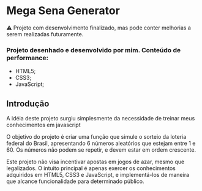 <h1>Mega Sena Generator</h1>

⚠️ Projeto com desenvolvimento finalizado, mas pode conter melhorias a serem realizadas futuramente.

### Projeto desenhado e desenvolvido por mim. Conteúdo de performance:

+ HTML5;
+ CSS3;
+ JavaScript;


<h2>Introdução</h2>

<p> A idéia deste projeto surgiu simplesmente da necessidade de treinar meus conhecimentos em javascript</p>
<p> O objetivo do projeto é criar uma função que simule o sorteio da loteria federal do Brasil, apresentando 6 números
aleatórios que estejam entre 1 e 60. Os números não podem se repetir, e devem estar em ordem crescente.</p>
<p> Este projeto não visa incentivar apostas em jogos de azar, mesmo que legalizados. O intuito principal é apenas
exercer os conhecimentos adquiridos em HTML5, CSS3 e JavaScript, e implementá-los de maneira que alcance funcionalidade para 
determinado público.</p>

